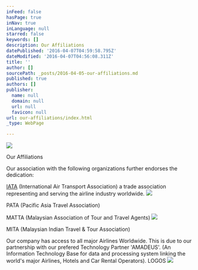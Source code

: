 ```yaml
---
inFeed: false
hasPage: true
inNav: true
inLanguage: null
starred: false
keywords: []
description: Our Affiliations
datePublished: '2016-04-07T04:59:58.795Z'
dateModified: '2016-04-07T04:56:08.311Z'
title: ''
author: []
sourcePath: _posts/2016-04-05-our-affiliations.md
published: true
authors: []
publisher:
  name: null
  domain: null
  url: null
  favicon: null
url: our-affiliations/index.html
_type: WebPage

---
```

![](https://the-grid-user-content.s3-us-west-2.amazonaws.com/544392db-9e32-4537-932e-bf85b605c0df.jpg)

Our Affiliations

Our association with the following organizations further endorses the dedication:  

[IATA][0] (International Air Transport Association) a trade association representing and serving the airline industry worldwide. ![](https://the-grid-user-content.s3-us-west-2.amazonaws.com/0e95bcfe-2e19-48fb-991d-203f997c698d.png)

PATA (Pacific Asia Travel Association) 

MATTA (Malaysian Association of Tour and Travel Agents) ![](https://the-grid-user-content.s3-us-west-2.amazonaws.com/bd169229-bee0-4124-939e-af11ef2b189a.png)

MITA (Malaysian Indian Travel & Tour Association) 

Our company has access to all major Airlines Worldwide. This is due to our partnership with our prefered Technology Partner 'AMADEUS'. (An Information Technology Base for data and processing system linking the world's major Airlines, Hotels and Car Rental Operators).
LOGOS
![](https://the-grid-user-content.s3-us-west-2.amazonaws.com/6fae6bcb-6f97-4291-ab59-785d707bfaaa.png)

[0]: iata.org